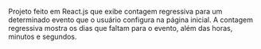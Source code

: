 Projeto feito em React.js que exibe contagem regressiva para um determinado evento que o usuário configura na página inicial. A contagem regressiva mostra os dias que faltam para o evento, além das horas, minutos e segundos.
